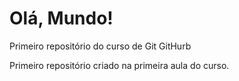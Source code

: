 # Olá, Mundo!
 Primeiro repositório do curso de Git GitHurb

 Primeiro repositório criado na primeira aula do curso.
